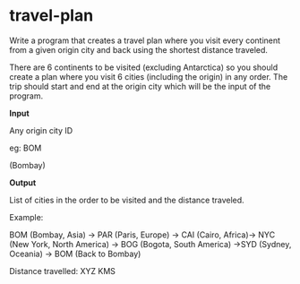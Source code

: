 # travel-plan
Write a program that creates a travel plan where you visit every continent from a given origin city and back using the shortest distance traveled. 

There are 6 continents to be visited (excluding Antarctica) so you should create a plan where you visit 6 cities (including the origin) in any order. The trip should start and end at the origin city which will be the input of the program.

**Input**

Any origin city ID

eg: BOM

(Bombay)

**Output**

List of cities in the order to be visited and the distance traveled.

Example:

BOM (Bombay, Asia) → PAR (Paris, Europe) → CAI (Cairo, Africa)→ NYC (New York, North America) → BOG (Bogota, South America) →SYD (Sydney, Oceania) → BOM (Back to Bombay)

Distance travelled: XYZ KMS
